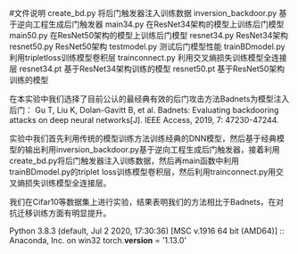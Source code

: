 
#文件说明
create_bd.py  将后门触发器注入训练数据
inversion_backdoor.py  基于逆向工程生成后门触发器
main34.py   在ResNet34架构的模型上训练后门模型
main50.py   在ResNet50架构的模型上训练后门模型
resnet34.py   ResNet34架构
resnet50.py   ResNet50架构
testmodel.py    测试后门模型性能
trainBDmodel.py    利用tripletloss训练模型卷积层
trainconnect.py    利用交叉熵损失训练模型全连接层
resnet34.pt   基于ResNet34架构训练的模型
resnet50.pt   基于ResNet50架构训练的模型

在本实验中我们选择了目前公认的最经典有效的后门攻击方法Badnets为模型注入后门：
Gu T, Liu K, Dolan-Gavitt B, et al. Badnets: Evaluating backdooring attacks on deep neural networks[J]. IEEE Access, 2019, 7: 47230-47244.

实验中我们首先利用传统的模型训练方法训练经典的DNN模型，然后基于经典模型的输出利用inversion_backdoor.py基于逆向工程生成后门触发器，接着利用create_bd.py将后门触发器注入训练数据，然后再main函数中利用trainBDmodel.py的triplet loss训练模型卷积层，然后利用trainconnect.py用交叉熵损失训练模型全连接层。

我们在Cifar10等数据集上进行实验，结果表明我们的方法相比于Badnets，在对抗迁移训练方面有明显提升。


Python 3.8.3 (default, Jul  2 2020, 17:30:36) [MSC v.1916 64 bit (AMD64)] :: Anaconda, Inc. on win32
torch.__version__ = '1.13.0'

